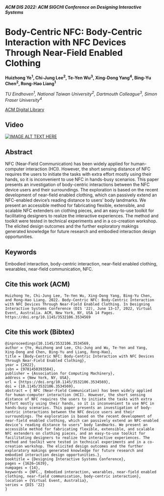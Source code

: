 
___ACM DIS 2022: ACM SIGCHI Conference on Designing Interactive Systems___

# Body-Centric NFC: Body-Centric Interaction with NFC Devices Through Near-Field Enabled Clothing
__Huizhong Ye<sup>1</sup>, Chi-Jung Lee<sup>2</sup>, Te-Yen Wu<sup>3</sup>, Xing-Dong Yang<sup>4</sup>, Bing-Yu Chen<sup>2</sup>, Rong-Hao Liang<sup>1</sup>__

_TU Eindhoven<sup>1</sup>, National Taiwan University<sup>2</sup>, Dartmouth Colleague<sup>3</sup>, Simon Fraser University<sup>4</sup>_

[ACM Digital Library](https://dl.acm.org/doi/10.1145/3532106.3534569)

## Video
[![IMAGE ALT TEXT HERE](https://img.youtube.com/vi/s_o14qaBADI/0.jpg)](https://www.youtube.com/watch?v=s_o14qaBADI)

## Abstract
NFC (Near-Field Communication) has been widely applied for human-computer interaction (HCI). However, the short sensing distance of NFC requires the users to initiate the tasks with extra effort mostly using their hands, so it is inconvenient to use NFC in hands-busy scenarios. This paper presents an investigation of body-centric interactions between the NFC device users and their surroundings. The exploration is based on the recent development of near-field enabled clothing, which can passively extend an NFC-enabled device’s reading distance to users’ body landmarks. We present an accessible method for fabricating flexible, extensible, and scalable NFC extenders on clothing pieces, and an easy-to-use toolkit for facilitating designers to realize the interactive experiences. The method and toolkit were tested in technical experiments and in a co-creation workshop. The elicited design outcomes and the further exploratory makings generated knowledge for future research and embodied interaction design opportunities.

## Keywords
Embodied interaction, body-centric interaction, near-field enabled clothing, wearables, near-field communication, NFC.

## Cite this work (ACM)
```
Huizhong Ye, Chi-Jung Lee, Te-Yen Wu, Xing-Dong Yang, Bing-Yu Chen, and Rong-Hao Liang. 2022. Body-Centric NFC: Body-Centric Interaction with NFC Devices Through Near-Field Enabled Clothing. In Designing Interactive Systems Conference (DIS '22), June 13–17, 2022, Virtual Event, Australia. ACM, New York, NY, USA 14 Pages. https://doi.org/10.1145/3532106.3534569
```

## Cite this work (Bibtex)
```
@inproceedings{10.1145/3532106.3534569,
author = {Ye, Huizhong and Lee, Chi-Jung and Wu, Te-Yen and Yang, Xing-Dong and Chen, Bing-Yu and Liang, Rong-Hao},
title = {Body-Centric NFC: Body-Centric Interaction with NFC Devices Through Near-Field Enabled Clothing},
year = {2022},
isbn = {9781450393584},
publisher = {Association for Computing Machinery},
address = {New York, NY, USA},
url = {https://doi.org/10.1145/3532106.3534569},
doi = {10.1145/3532106.3534569},
abstract = { NFC (Near-Field Communication) has been widely applied for human-computer interaction (HCI). However, the short sensing distance of NFC requires the users to initiate the tasks with extra effort mostly using their hands, so it is inconvenient to use NFC in hands-busy scenarios. This paper presents an investigation of body-centric interactions between the NFC device users and their surroundings. The exploration is based on the recent development of near-field enabled clothing, which can passively extend an NFC-enabled device’s reading distance to users’ body landmarks. We present an accessible method for fabricating flexible, extensible, and scalable NFC extenders on clothing pieces, and an easy-to-use toolkit for facilitating designers to realize the interactive experiences. The method and toolkit were tested in technical experiments and in a co-creation workshop. The elicited design outcomes and the further exploratory makings generated knowledge for future research and embodied interaction design opportunities.},
booktitle = {Designing Interactive Systems Conference},
pages = {1626–1639},
numpages = {14},
keywords = {NFC., Embodied interaction, wearables, near-field enabled clothing, near-field communication, body-centric interaction},
location = {Virtual Event, Australia},
series = {DIS '22}
}
```